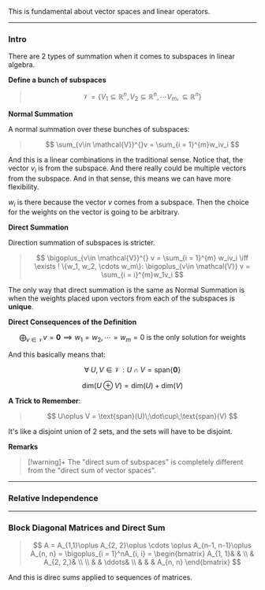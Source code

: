 This is fundamental about vector spaces and linear operators. 


----
### **Intro**

There are 2 types of summation when it comes to subspaces in linear algebra. 

**Define a bunch of subspaces** 

> $$
> \mathcal{V} = \{
>     V_1\subseteq \mathbb{R}^{n}, V_2 \subseteq \mathbb{R}^n, \cdots V_m ,\subseteq \mathbb{R}^n
> \} 
> $$

**Normal Summation**

A normal summation over these bunches of subspaces: 

> $$
> \sum_{v\in \mathcal{V}}^{}v = 
> \sum_{i = 1}^{m}w_iv_i 
> $$

And this is a linear combinations in the traditional sense. Notice that, the vector $v_i$ is from the subspace. And there really could be multiple vectors from the subspace. And in that sense, this means we can have more flexibility. 

$w_i$ is there because the vector $v$ comes from a subspace. Then the choice for the weights on the vector is going to be arbitrary. 

**Direct Summation**

Direction summation of subspaces is stricter. 

> $$
> \bigoplus_{v\in \mathcal{V}}^{}  v = \sum_{i = 1}^{m} w_iv_i \iff 
> \exists ! \{w_1, w_2, \cdots w_m\}: \bigoplus_{v\in \mathcal{V}} v = \sum_{i = i}^{m}w_1v_i
> $$

The only way that direct summation is the same as Normal Summation is when the weights placed upon vectors from each of the subspaces is **unique**. 

**Direct Consequences of the Definition**

$$
\bigoplus_{v\in \mathcal{V}} v = \mathbf{0} \implies w_1 = w_2, \cdots = w_m = 0 \text{ is the only solution for weights}
$$

And this basically means that: 

$$
\forall\; U, V \in \mathcal{V}: U \cap V = \text{span}\{\mathbf{0}\}
$$

$$
\text{dim}(U\oplus V) = \text{dim}(U) + \text{dim}(V)
$$

**A Trick to Remember**: 

> $$
> U\oplus V = \text{span}(U)\;\dot\cup\;\text{span}(V)
> $$

It's like a disjoint union of 2 sets, and the sets will have to be disjoint. 


**Remarks**
> [!warning]+
> The "direct sum of subspaces" is completely different from the "direct sum of vector spaces". 

---
### **Relative Independence**




---
### **Block Diagonal Matrices and Direct Sum**

> $$
> A = A_{1,1}\oplus A_{2, 2}\oplus \cdots \oplus A_{n-1, n-1}\oplus A_{n, n} = \bigoplus_{i = 1}^nA_{i, i} = 
> \begin{bmatrix}
>     A_{1, 1}& & 
>     \\
>     & A_{2, 2,}& 
>     \\
>     \\
>     & & \ddots&
>     \\
>     & & & A_{n, n}
> \end{bmatrix}
> $$

And this is direc sums applied to sequences of matrices.


